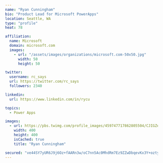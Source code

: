 ```yaml
---
name: "Ryan Cunningham"
bio: "Product Lead for Microsoft PowerApps"
location: Seattle, WA
type: "profile"
heat: 78

affiliation:
  name: Microsoft
  domain: microsoft.com
  images:
    - url: "/assets/images/organizations/microsoft.com-50x50.jpg"
      width: 50
      height: 50

twitter:
  username: rc_says
  url: https://twitter.com/rc_says
  followers: 2340

linkedin:
  url: https://www.linkedin.com/in/rycu

topics:
  - Power Apps

images:
  - url: https://pbs.twimg.com/profile_images/459747717862805504/CJIGZejd_400x400.png
    width: 400
    height: 400
    isCached: true
    title: "Ryan Cunningham"

secured: "ve44SY7yUR6J9j6Oz+fAARn3w/oC7nn5Ac0MhdRm7Ez9ZZwDbqevKx3Y+oztyeFJCgEgjIOsu4AoXkHHcKi+RuYda12Kgawykg/9SkPJ8TzTsrNyj0zqXd3s2r68ybSZPa/fg7io/oFiH6nR5t5fzoUPha0Qn6UYS8j4Wmio77BvpPf5xP2OX9Lp/GfOTiZeE26BxCp42XKQO3xp9hvLvSAbv3Ob5aO9UIVTWGhJWC3PA3b1C2Uru8pqr5PSx4m8MiNLDv40L2P2rcJD5kaoDeRG2Z7uNpnEwzo5SF9eB20g9/zTu2n3AKwCAFWFyKM+DIrIMjx34Z3hrQ80EjmTmaM9IB06rv8AgKQGn/8ZP5CP/3fD/X6eGBUTgUyR1Wqu7QwNriGbGeMazlw/TywlLDCncgMlCj7aT9Z3RHtQPCY=;is0PlMfZETb7CakcRdt3/g=="
---
```


